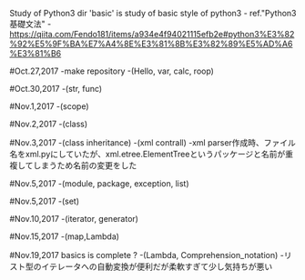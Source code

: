 Study of Python3
dir 'basic' is study of basic style of python3 - ref."Python3基礎文法" - https://qiita.com/Fendo181/items/a934e4f94021115efb2e#python3%E3%82%92%E5%9F%BA%E7%A4%8E%E3%81%8B%E3%82%89%E5%AD%A6%E3%81%B6


#Oct.27,2017
-make repository
-(Hello, var, calc, roop) 

#Oct.30,2017
-(str, func)

#Nov.1,2017
-(scope)

#Nov.2,2017
-(class)

#Nov.3,2017
-(class inheritance)
-(xml contrall)
-xml parser作成時、ファイル名をxml.pyにしていたが、xml.etree.ElementTreeというパッケージと名前が重複してしまうため名前の変更をした

#Nov.5,2017
-(module, package, exception, list) 

#Nov.5,2017
-(set)

#Nov.10,2017
-(iterator, generator)

#Nov.15,2017
-(map,Lambda)

#Nov.19,2017
basics is complete ?
-(Lambda, Comprehension_notation)
-リスト型のイテレータへの自動変換が便利だが柔軟すぎて少し気持ちが悪い
